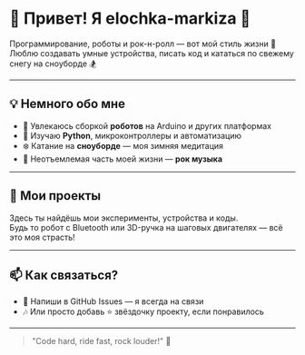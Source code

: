 # 🎸 Привет! Я elochka-markiza 👋

Программирование, роботы и рок-н-ролл — вот мой стиль жизни 🤘  
Люблю создавать умные устройства, писать код и кататься по свежему снегу на сноуборде 🏂

---

## 💡 Немного обо мне

- 🔧 Увлекаюсь сборкой **роботов** на Arduino и других платформах  
- 🧠 Изучаю **Python**, микроконтроллеры и автоматизацию  
- ❄️ Катание на **сноуборде** — моя зимняя медитация  
- 🎸 Неотъемлемая часть моей жизни — **рок музыка**  

---

## 🚀 Мои проекты

Здесь ты найдёшь мои эксперименты, устройства и коды.  
Будь то робот с Bluetooth или 3D-ручка на шаговых двигателях — всё это моя страсть!

---

## 📫 Как связаться?

- 📧 Напиши в GitHub Issues — я всегда на связи  
- 🎶 Или просто добавь ⭐ звёздочку проекту, если понравилось

---

> "Code hard, ride fast, rock louder!" 🤘
